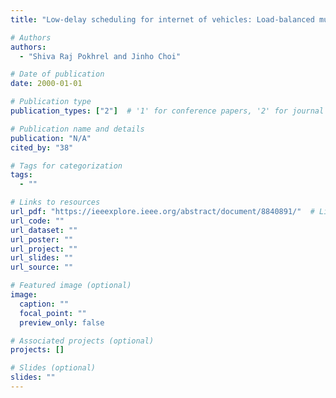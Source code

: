 ```yaml
---
title: "Low-delay scheduling for internet of vehicles: Load-balanced multipath communication with FEC"

# Authors
authors:
  - "Shiva Raj Pokhrel and Jinho Choi"

# Date of publication
date: 2000-01-01

# Publication type
publication_types: ["2"]  # '1' for conference papers, '2' for journal articles, '3' for preprints

# Publication name and details
publication: "N/A"
cited_by: "38"

# Tags for categorization
tags:
  - ""

# Links to resources
url_pdf: "https://ieeexplore.ieee.org/abstract/document/8840891/"  # Link to the resource
url_code: ""
url_dataset: ""
url_poster: ""
url_project: ""
url_slides: ""
url_source: ""

# Featured image (optional)
image:
  caption: ""
  focal_point: ""
  preview_only: false

# Associated projects (optional)
projects: []

# Slides (optional)
slides: ""
---
```

